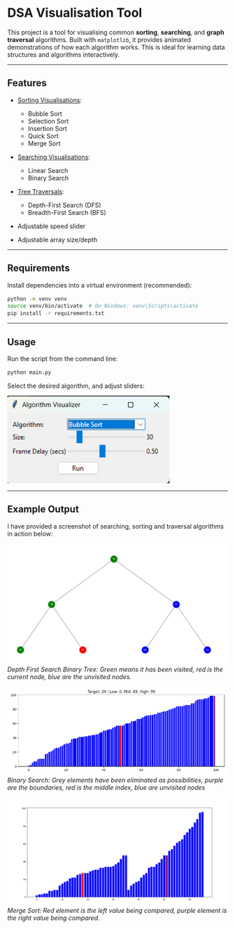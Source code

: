 # DSA Visualisation Tool

This project is a tool for visualising common **sorting**, **searching**, and **graph traversal** algorithms. Built with
`matplotlib`, it provides animated demonstrations of how each algorithm works. This is ideal for learning data
structures and algorithms interactively.

---

## Features

- <u>Sorting Visualisations</u>:
  - Bubble Sort
  - Selection Sort
  - Insertion Sort
  - Quick Sort
  - Merge Sort


- <u>Searching Visualisations</u>:
  - Linear Search
  - Binary Search


- <u>Tree Traversals</u>:
  - Depth-First Search (DFS)
  - Breadth-First Search (BFS)



- Adjustable speed slider
- Adjustable array size/depth

---

## Requirements

Install dependencies into a virtual environment (recommended):

```bash
python -m venv venv
source venv/bin/activate  # On Windows: venv\Scripts\activate
pip install -r requirements.txt
```

---

## Usage

Run the script from the command line:

```bash
python main.py
```

Select the desired algorithm, and adjust sliders:

![GUI](screenshots/GUI.png)

---

## Example Output

I have provided a screenshot of searching, sorting and traversal algorithms in action below:

![DFS](screenshots/DFS.png)
*Depth First Search Binary Tree: Green means it has been visited, red is the current node,
blue are the unvisited nodes.*

![Binary Search](gifs/binary_search.gif)
*Binary Search: Grey elements have been eliminated as possibilities, purple are the boundaries,
red is the middle index, blue are unvisited nodes*

![Merge Sort](screenshots/Merge_Sort.png)
*Merge Sort: Red element is the left value being compared, purple element is the right value
being compared*.
